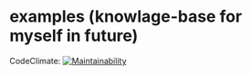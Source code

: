 # examples (knowlage-base for myself in future)

CodeClimate: [![Maintainability](https://api.codeclimate.com/v1/badges/cc92cd672c7b927e00bf/maintainability)](https://codeclimate.com/github/Poletay/examples/maintainability)
